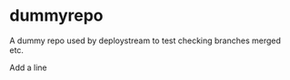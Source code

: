 dummyrepo
=========

A dummy repo used by deploystream to test checking branches merged etc.

Add a line
